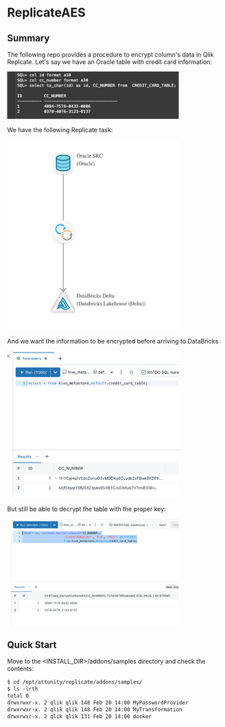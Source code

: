# ReplicateAES 

## Summary
The following repo provides a procedure to encrypt column's data in Qlik Replcate. Let's say we have an Oracle table with credit card information:

<img src="images/oracle_query.png" width="400">

We have the following Replicate task:

<img src="images/replicate_task.png" width="400">

And we want the information to be encrypted before arriving to DataBricks

<img src="images/databricks_enc_query.png" width="400">

But still be able to decrypt the table with the proper key:

<img src="images/databricks_decrypted_query.png" width="400">

## Quick Start

Move to the <INSTALL_DIR>/addons/samples directory and check the contents:

```console
$ cd /opt/attunity/replicate/addons/samples/
$ ls -lrth
total 0
drwxrwxr-x. 2 qlik qlik 148 Feb 20 14:00 MyPasswordProvider
drwxrwxr-x. 2 qlik qlik 148 Feb 20 14:00 MyTransformation
drwxrwxr-x. 2 qlik qlik 131 Feb 20 14:00 docker
```




